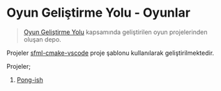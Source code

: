 # Oyun Geliştirme Yolu - Oyunlar

> [Oyun Geliştirme Yolu](https://github.com/nuriu/oyun-gelistirme-yolu) kapsamında geliştirilen oyun projelerinden oluşan depo.

Projeler [sfml-cmake-vscode](https://github.com/nuriu/sfml-cmake-vscode) proje şablonu kullanılarak geliştirilmektedir.

Projeler;

1. [Pong-ish](https://github.com/nuriu/ogy-oyunlar/tree/master/pong-ish)
